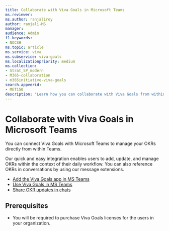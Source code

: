 ```yaml
---
title: Collaborate with Viva Goals in Microsoft Teams
ms.reviewer: 
ms.author: ranjaliroy
author: ranjali-MS
manager: 
audience: Admin
f1.keywords:
- NOCSH
ms.topic: article
ms.service: viva
ms.subservice: viva-goals
ms.localizationpriority: medium
ms.collection:  
- Strat_SP_modern
- M365-collaboration
- m365initiative-viva-goals  
search.appverid:
- MET150
description: "Learn how you can collaborate with Viva Goals from within Microsoft Teams"
---
```


# Collaborate with Viva Goals in Microsoft Teams

You can connect Viva Goals with Microsoft Teams to manage your OKRs directly from within Teams.

Our quick and easy integration enables users to add, update, and manage OKRs within the context of their daily workflow. You can also reference OKRs in conversations by using our message extensions.

- <a href="https://docs.microsoft.com/viva/goals/configure-ms-teams-integration">Add the Viva Goals app in MS Teams</a>
- <a href="https://docs.microsoft.com/viva/goals/use-ms-teams-integration">Use Viva Goals in MS Teams</a>
- <a href="https://docs.microsoft.com/viva/goals/ms-teams-messaging-integration">Share OKR updates in chats</a>

## Prerequisites

- You will be required to purchase Viva Goals licenses for the users in your organization.
